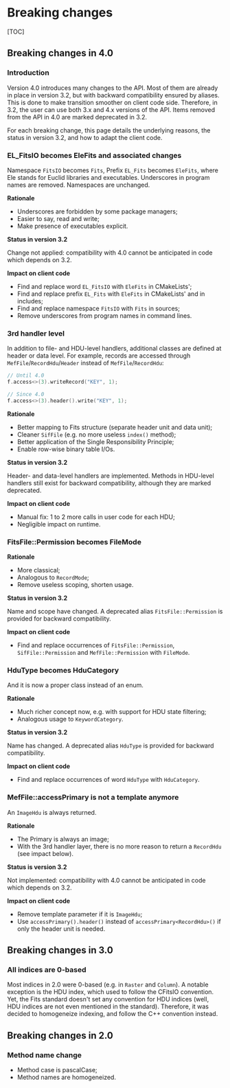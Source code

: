# Breaking changes

[TOC]

## Breaking changes in 4.0

### Introduction

Version 4.0 introduces many changes to the API.
Most of them are already in place in version 3.2, but with backward compatibility ensured by aliases.
This is done to make transition smoother on client code side.
Therefore, in 3.2, the user can use both 3.x and 4.x versions of the API.
Items removed from the API in 4.0 are marked deprecated in 3.2.

For each breaking change, this page details the underlying reasons,
the status in version 3.2,
and how to adapt the client code.

### EL_FitsIO becomes EleFits and associated changes

Namespace `FitsIO` becomes `Fits`,
Prefix `EL_Fits` becomes `EleFits`, where Ele stands for Euclid libraries and executables.
Underscores in program names are removed.
Namespaces are unchanged.

**Rationale**

* Underscores are forbidden by some package managers;
* Easier to say, read and write;
* Make presence of executables explicit.

**Status in version 3.2**

Change not applied:
compatibility with 4.0 cannot be anticipated in code which depends on 3.2.

**Impact on client code**

* Find and replace word `EL_FitsIO` with `EleFits` in CMakeLists';
* Find and replace prefix `EL_Fits` with `EleFits` in CMakeLists' and in includes;
* Find and replace namespace `FitsIO` with `Fits` in sources;
* Remove underscores from program names in command lines.

### 3rd handler level

In addition to file- and HDU-level handlers, additional classes are defined at header or data level.
For example, records are accessed through `MefFile`/`RecordHdu`/`Header` instead of `MefFile`/`RecordHdu`:

```cpp
// Until 4.0
f.access<>(3).writeRecord("KEY", 1);

// Since 4.0
f.access<>(3).header().write("KEY", 1);
```

**Rationale**

* Better mapping to Fits structure (separate header unit and data unit);
* Cleaner `SifFile` (e.g. no more useless `index()` method);
* Better application of the Single Responsibility Principle;
* Enable row-wise binary table I/Os.

**Status in version 3.2**

Header- and data-level handlers are implemented.
Methods in HDU-level handlers still exist for backward compatibility, although they are marked deprecated.

**Impact on client code**

* Manual fix: 1 to 2 more calls in user code for each HDU;
* Negligible impact on runtime.

### FitsFile::Permission becomes FileMode

**Rationale**

* More classical;
* Analogous to `RecordMode`;
* Remove useless scoping, shorten usage.

**Status in version 3.2**

Name and scope have changed.
A deprecated alias `FitsFile::Permission` is provided for backward compatibility.

**Impact on client code**

* Find and replace occurrences of `FitsFile::Permission`, `SifFile::Permission` and `MefFile::Permission` with `FileMode`.

### HduType becomes HduCategory

And it is now a proper class instead of an enum.

**Rationale**

* Much richer concept now, e.g. with support for HDU state filtering;
* Analogous usage to `KeywordCategory`.

**Status in version 3.2**

Name has changed.
A deprecated alias `HduType` is provided for backward compatibility.

**Impact on client code**

* Find and replace occurrences of word `HduType` with `HduCategory`.

### MefFile::accessPrimary is not a template anymore

An `ImageHdu` is always returned.

**Rationale**

* The Primary is always an image;
* With the 3rd handler layer, there is no more reason to return a `RecordHdu` (see impact below).

**Status is version 3.2**

Not implemented:
compatibility with 4.0 cannot be anticipated in code which depends on 3.2.

**Impact on client code**

* Remove template parameter if it is `ImageHdu`;
* Use `accessPrimary().header()` instead of `accessPrimary<RecordHdu>()` if only the header unit is needed.


## Breaking changes in 3.0

### All indices are 0-based

Most indices in 2.0 were 0-based (e.g. in `Raster` and `Column`).
A notable exception is the HDU index, which used to follow the CFitsIO convention.
Yet, the Fits standard doesn't set any convention for HDU indices
(well, HDU indices are not even mentioned in the standard).
Therefore, it was decided to homogeneize indexing, and follow the C++ convention instead.


## Breaking changes in 2.0

### Method name change

* Method case is pascalCase;
* Method names are homogeneized.
